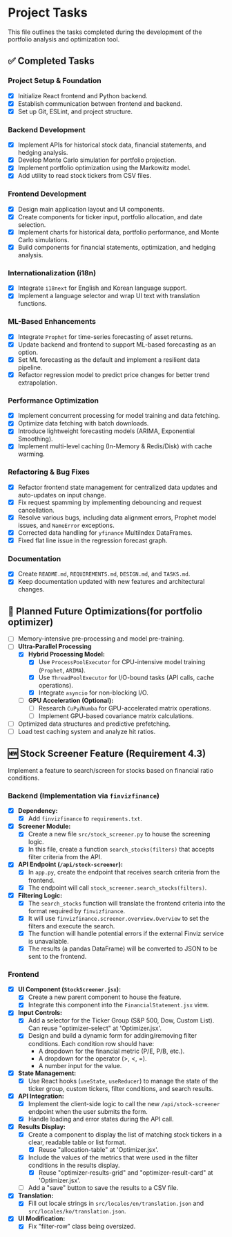 # Project Tasks

This file outlines the tasks completed during the development of the portfolio analysis and optimization tool.

## ✅ Completed Tasks

### Project Setup & Foundation
- [x] Initialize React frontend and Python backend.
- [x] Establish communication between frontend and backend.
- [x] Set up Git, ESLint, and project structure.

### Backend Development
- [x] Implement APIs for historical stock data, financial statements, and hedging analysis.
- [x] Develop Monte Carlo simulation for portfolio projection.
- [x] Implement portfolio optimization using the Markowitz model.
- [x] Add utility to read stock tickers from CSV files.

### Frontend Development
- [x] Design main application layout and UI components.
- [x] Create components for ticker input, portfolio allocation, and date selection.
- [x] Implement charts for historical data, portfolio performance, and Monte Carlo simulations.
- [x] Build components for financial statements, optimization, and hedging analysis.

### Internationalization (i18n)
- [x] Integrate `i18next` for English and Korean language support.
- [x] Implement a language selector and wrap UI text with translation functions.

### ML-Based Enhancements
- [x] Integrate `Prophet` for time-series forecasting of asset returns.
- [x] Update backend and frontend to support ML-based forecasting as an option.
- [x] Set ML forecasting as the default and implement a resilient data pipeline.
- [x] Refactor regression model to predict price changes for better trend extrapolation.

### Performance Optimization
- [x] Implement concurrent processing for model training and data fetching.
- [x] Optimize data fetching with batch downloads.
- [x] Introduce lightweight forecasting models (ARIMA, Exponential Smoothing).
- [x] Implement multi-level caching (In-Memory & Redis/Disk) with cache warming.

### Refactoring & Bug Fixes
- [x] Refactor frontend state management for centralized data updates and auto-updates on input change.
- [x] Fix request spamming by implementing debouncing and request cancellation.
- [x] Resolve various bugs, including data alignment errors, Prophet model issues, and `NameError` exceptions.
- [x] Corrected data handling for `yfinance` MultiIndex DataFrames.
- [x] Fixed flat line issue in the regression forecast graph.

### Documentation
- [x] Create `README.md`, `REQUIREMENTS.md`, `DESIGN.md`, and `TASKS.md`.
- [x] Keep documentation updated with new features and architectural changes.

## 🚧 Planned Future Optimizations(for portfolio optimizer)
- [ ] Memory-intensive pre-processing and model pre-training.
- [ ] **Ultra-Parallel Processing**
    - [x] **Hybrid Processing Model:**
        - [x] Use `ProcessPoolExecutor` for CPU-intensive model training (`Prophet`, `ARIMA`).
        - [x] Use `ThreadPoolExecutor` for I/O-bound tasks (API calls, cache operations).
        - [x] Integrate `asyncio` for non-blocking I/O.
    - [ ] **GPU Acceleration (Optional):**
        - [ ] Research `CuPy`/`Numba` for GPU-accelerated matrix operations.
        - [ ] Implement GPU-based covariance matrix calculations.
- [ ] Optimized data structures and predictive prefetching.
- [ ] Load test caching system and analyze hit ratios.

## 🆕 Stock Screener Feature (Requirement 4.3)

Implement a feature to search/screen for stocks based on financial ratio conditions.

### Backend (Implementation via `finvizfinance`)

- [x] **Dependency:**
    - [x] Add `finvizfinance` to `requirements.txt`.
- [x] **Screener Module:**
    - [x] Create a new file `src/stock_screener.py` to house the screening logic.
    - [x] In this file, create a function `search_stocks(filters)` that accepts filter criteria from the API.
- [x] **API Endpoint (`/api/stock-screener`):**
    - [x] In `app.py`, create the endpoint that receives search criteria from the frontend.
    - [x] The endpoint will call `stock_screener.search_stocks(filters)`.
- [x] **Filtering Logic:**
    - [x] The `search_stocks` function will translate the frontend criteria into the format required by `finvizfinance`.
    - [x] It will use `finvizfinance.screener.overview.Overview` to set the filters and execute the search.
    - [x] The function will handle potential errors if the external Finviz service is unavailable.
    - [x] The results (a pandas DataFrame) will be converted to JSON to be sent to the frontend.

### Frontend

- [x] **UI Component (`StockScreener.jsx`):**
    - [x] Create a new parent component to house the feature.
    - [x] Integrate this component into the `FinancialStatement.jsx` view.
- [x] **Input Controls:**
    - [x] Add a selector for the Ticker Group (S&P 500, Dow, Custom List). Can reuse "optimizer-select" at 'Optimizer.jsx'.
    - [x] Design and build a dynamic form for adding/removing filter conditions. Each condition row should have:
        - A dropdown for the financial metric (P/E, P/B, etc.).
        - A dropdown for the operator (>, <, =).
        - A number input for the value.
- [x] **State Management:**
    - [x] Use React hooks (`useState`, `useReducer`) to manage the state of the ticker group, custom tickers, filter conditions, and search results.
- [x] **API Integration:**
    - [x] Implement the client-side logic to call the new `/api/stock-screener` endpoint when the user submits the form.
    - [x] Handle loading and error states during the API call.
- [x] **Results Display:**
    - [x] Create a component to display the list of matching stock tickers in a clear, readable table or list format.
        - [x] Reuse "allocation-table" at 'Optimizer.jsx'.
    - [x] Include the values of the metrics that were used in the filter conditions in the results display.
        - [x] Reuse "optimizer-results-grid" and "optimizer-result-card" at 'Optimizer.jsx'.
    - [ ] Add a "save" button to save the results to a CSV file.
- [x] **Translation:**
    - [x] Fill out locale strings in `src/locales/en/translation.json` and `src/locales/ko/translation.json`.
- [x] **UI Modification:**
    - [x] Fix "filter-row" class being oversized.